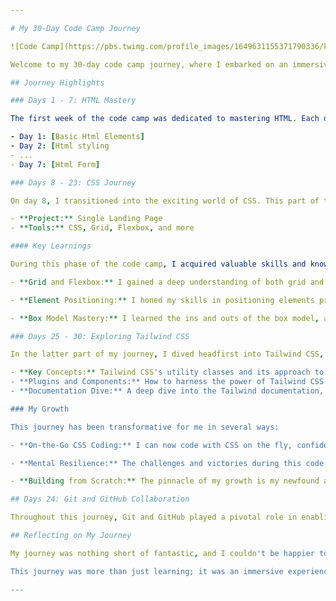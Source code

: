 ```yaml
---

# My 30-Day Code Camp Journey

![Code Camp](https://pbs.twimg.com/profile_images/1649631155371790336/ky3SAkHj.jpg )

Welcome to my 30-day code camp journey, where I embarked on an immersive coding adventure that was both immense and mind-blowing. Over the course of this journey, I delved into the world of web development, honing my skills and expanding my knowledge. This README will provide insights into my coding experience and what I've learned along the way.

## Journey Highlights

### Days 1 - 7: HTML Mastery

The first week of the code camp was dedicated to mastering HTML. Each day, I tackled a new HTML task, showcasing my knowledge and creativity. It was a fantastic learning experience, and I enjoyed every moment of it. Here's what I accomplished during these days:

- Day 1: [Basic Html Elements]
- Day 2: [Html styling
- ...
- Day 7: [Html Form]

### Days 8 - 23: CSS Journey

On day 8, I transitioned into the exciting world of CSS. This part of the journey culminated in a mega project on day 22. The challenge was to create a single landing page that had to be fully responsive. It was a substantial project, and I took it on with confidence. Here's an overview of what I achieved during this phase:

- **Project:** Single Landing Page
- **Tools:** CSS, Grid, Flexbox, and more

#### Key Learnings

During this phase of the code camp, I acquired valuable skills and knowledge:

- **Grid and Flexbox:** I gained a deep understanding of both grid and flexbox, but I found myself particularly drawn to the versatility of CSS Grid.

- **Element Positioning:** I honed my skills in positioning elements precisely within a webpage, creating aesthetically pleasing layouts.

- **Box Model Mastery:** I learned the ins and outs of the box model, allowing me to control and position elements within their containers effectively.

### Days 25 - 30: Exploring Tailwind CSS

In the latter part of my journey, I dived headfirst into Tailwind CSS, a powerful utility-first CSS framework. Here's a glimpse of what I explored during this phase:

- **Key Concepts:** Tailwind CSS's utility classes and its approach to rapid UI development.
- **Plugins and Components:** How to harness the power of Tailwind CSS plugins and components for efficient styling.
- **Documentation Dive:** A deep dive into the Tailwind documentation, unlocking its full potential.

### My Growth

This journey has been transformative for me in several ways:

- **On-the-Go CSS Coding:** I can now code with CSS on the fly, confidently applying styles to web elements as needed.

- **Mental Resilience:** The challenges and victories during this code camp have significantly strengthened my mental well-being. I'm more confident than ever in my abilities.

- **Building from Scratch:** The pinnacle of my growth is my newfound ability to build webpages from scratch. It's an empowering skill that I'll carry with me into my future endeavors.

## Days 24: Git and GitHub Collaboration

Throughout this journey, Git and GitHub played a pivotal role in enabling collaboration, version control, and project management. I honed my skills in using these tools, which are essential in the world of web development.

## Reflecting on My Journey

My journey was nothing short of fantastic, and I couldn't be happier to see it reach its conclusion. It was a journey filled with exciting twists and turns, covering all the essential topics in HTML, CSS, and even diving deep into the world of Tailwind CSS. Not to forget, Git and GitHub were our trusted companions for collaboration throughout this adventure.

This journey was more than just learning; it was an immersive experience. It was a journey that equipped us with skills, knowledge, and the confidence to tackle any web development challenge that comes our way.

---
```

